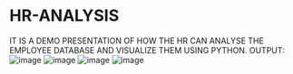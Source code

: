 # HR-ANALYSIS
IT IS A DEMO PRESENTATION OF HOW THE HR CAN ANALYSE THE EMPLOYEE DATABASE AND VISUALIZE THEM USING PYTHON.
OUTPUT:
![image](https://github.com/user-attachments/assets/0d4ff356-0e63-432d-902c-c1eb2d8689de)
![image](https://github.com/user-attachments/assets/7e7a6f2f-36b3-4ad3-920d-95b9926e5e15)
![image](https://github.com/user-attachments/assets/353d1219-616e-46c5-a8d6-c6e3d2e6b555)
![image](https://github.com/user-attachments/assets/e69d7e76-b02f-4023-8aeb-9677a6155c2d)
